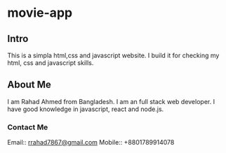 # movie-app
## Intro
This is a simpla html,css and javascript website. I build it for checking my html, css and javascript skills.
## About Me
I am Rahad Ahmed from Bangladesh. I am an full stack web developer. I have good knowledge in javascript, react and node.js.
### Contact Me
Email:: rrahad7867@gmail.com
Mobile:: +8801789914078
